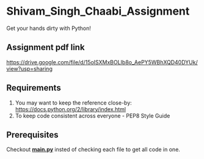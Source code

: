 # Shivam_Singh_Chaabi_Assignment
Get your hands dirty with Python!

## Assignment pdf link
https://drive.google.com/file/d/15oISXMxBOLIb8o_AePY5WBhXQD40DYUk/view?usp=sharing

## Requirements
1. You may want to keep the reference close-by: https://docs.python.org/2/library/index.html
2. To keep code consistent across everyone - PEP8 Style Guide

## Prerequisites
Checkout **[main.py](#[main.py](https://github.com/2000shivam659/Shivam_Singh_Chaabi_Assignment/blob/main/main.py))** insted of checking each file to get all code in one.

